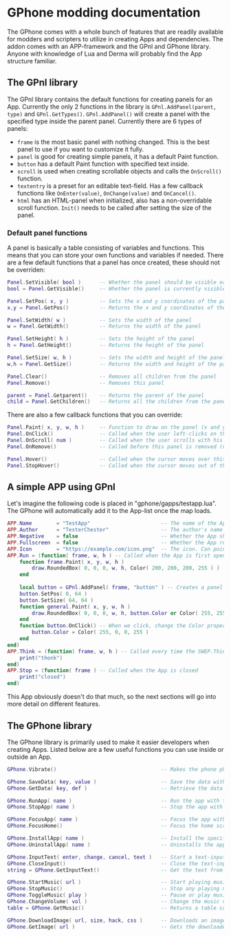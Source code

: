 # GPhone modding documentation
The GPhone comes with a whole bunch of features that are readily available
for modders and scripters to utilize in creating Apps and dependencies.The addon comes with an APP-framework and the GPnl and GPhone library.
Anyone with knowledge of Lua and Derma will probably find the App structure familiar.

## The GPnl library
The GPnl library contains the default functions for creating panels for an App.
Currently the only 2 functions in the library is `GPnl.AddPanel(parent, type)` and `GPnl.GetTypes()`.
`GPnl.AddPanel()` will create a panel with the specified type inside the parent panel. Currently there are 6 types of panels:
* `frame` is the most basic panel with nothing changed. This is the best panel to use if you want to customize it fully.
* `panel` is good for creating simple panels, it has a default Paint function.
* `button` has a default Paint function with specified text inside.
* `scroll` is used when creating scrollable objects and calls the `OnScroll()` function.
* `textentry` is a preset for an editable text-field. Has a few callback functions like `OnEnter(value)`, `OnChange(value)` and `OnCancel()`.
* `html` has an HTML-panel when initialized, also has a non-overridable scroll function. `Init()` needs to be called after setting the size of the panel.

### Default panel functions
A panel is basically a table consisting of variables and functions.
This means that you can store your own functions and variables if needed.
There are a few default functions that a panel has once created, these should not be overriden:
```lua
Panel.SetVisible( bool )      -- Whether the panel should be visible or not (chil panels won't be drawn)
bool = Panel.GetVisible()     -- Whether the panel is currently visible or not

Panel.SetPos( x, y )          -- Sets the x and y coordinates of the panel
x,y = Panel.GetPos()          -- Returns the x and y coordinates of the panel

Panel.SetWidth( w )           -- Sets the width of the panel
w = Panel.GetWidth()          -- Returns the width of the panel

Panel.SetHeight( h )          -- Sets the height of the panel
h = Panel.GetHeight()         -- Returns the height of the panel

Panel.SetSize( w, h )         -- Sets the width and height of the panel
w,h = Panel.GetSize()         -- Returns the width and height of the panel

Panel.Clear()                 -- Removes all children from the panel
Panel.Remove()                -- Removes this panel

parent = Panel.Getparent()    -- Returns the parent of the panel
child = Panel.GetChildren()   -- Returns all the children from the panel
```
There are also a few callback functions that you can override:
```lua
Panel.Paint( x, y, w, h )     -- Function to draw on the panel (x and y are not needed unless you change the viewport)
Panel.OnClick()               -- Called when the user left-clicks on this panel
Panel.OnScroll( num )         -- Called when the user scrolls with his mouse (only works on scroll-type panels)
Panel.OnRemove()              -- Called before this panel is removed (no child panels are removed at this point)

Panel.Hover()                 -- Called when the cursor moves over this panel
Panel.StopHover()             -- Called when the cursor moves out of this panel
```

## A simple APP using GPnl
Let's imagine the following code is placed in "gphone/gapps/testapp.lua".
The GPhone will automatically add it to the App-list once the map loads.

```lua
APP.Name        = "TestApp"                       -- The name of the App
APP.Author      = "TesterChester"                 -- The author's name
APP.Negative    = false                           -- Whether the App should use negative top-colors or not
APP.Fullscreen  = false                           -- Whether the App runs in fullscreen or not
APP.Icon        = "https://example.com/icon.png"  -- The icon. Can point to a local file or an online file
APP.Run = (function( frame, w, h ) -- Called when the App is first opened
	function frame.Paint( x, y, w, h )
		draw.RoundedBox( 0, 0, 0, w, h, Color( 200, 200, 200, 255 ) )
	end
	
	local button = GPnl.AddPanel( frame, "button" ) -- Creates a panel of "button" type
	button.SetPos( 0, 64 )
	button.SetSize( 64, 64 )
	function general.Paint( x, y, w, h )
		draw.RoundedBox( 0, 0, 0, w, h, button.Color or Color( 255, 255, 255, 255 ) ) -- Paint the button using the color or white
	end
	function button.OnClick() -- When we click, change the Color property
		button.Color = Color( 255, 0, 0, 255 )
	end
end)
APP.Think = (function( frame, w, h ) -- Called every time the SWEP.Think function is called
	print("thonk")
end)
APP.Stop = (function( frame ) -- Called when the App is closed
	print("closed")
end)
```

This App obviously doesn't do that much, so the next sections will go into more detail on different features.

## The GPhone library
The GPhone library is primarily used to make it easier developers when creating Apps.
Listed below are a few useful functions you can use inside or outside an App.
```lua
GPhone.Vibrate()                                  -- Makes the phone physically vibrate

GPhone.SaveData( key, value )                     -- Save the data with the specific key
GPhone.GetData( key, def )                        -- Retrieve the data with the specific key or def if nothing was found

GPhone.RunApp( name )                             -- Run the app with the specific name
GPhone.StopApp( name )                            -- Stop the app with the specific name

GPhone.FocusApp( name )                           -- Focus the app with the specific name
GPhone.FocusHome()                                -- Focus the home screen

GPhone.InstallApp( name )                         -- Install the specific app
GPhone.UninstallApp( name )                       -- Uninstalls the app

GPhone.InputText( enter, change, cancel, text )   -- Start a text-input with enter, change and cancel functions
GPhone.CloseInput()                               -- Close the text-input (doesn't call the cancel function)
string = GPhone.GetInputText()                    -- Get the text from the text-input

GPhone.StartMusic( url )                          -- Start playing music from the URL
GPhone.StopMusic()                                -- Stop any playing music
GPhone.ToggleMusic( play )                        -- Pause or play music
GPhone.ChangeVolume( vol )                        -- Change the music volume (0-1)
table = GPhone.GetMusic()                         -- Returns a table containing data for the music

GPhone.DownloadImage( url, size, hack, css )      -- Downloads an image from the provided URL with size
GPhone.GetImage( url )                            -- Gets the downloaded image or a callback texture if not found
```